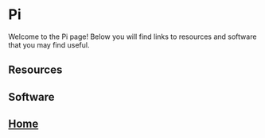 # Pi
Welcome to the Pi page! Below you will find links to resources and software that you may find useful. 

## Resources

## Software

## [Home](index.md)
